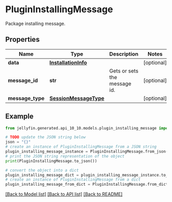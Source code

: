 # PluginInstallingMessage

Package installing message.

## Properties

Name | Type | Description | Notes
------------ | ------------- | ------------- | -------------
**data** | [**InstallationInfo**](InstallationInfo.md) |  | [optional] 
**message_id** | **str** | Gets or sets the message id. | [optional] 
**message_type** | [**SessionMessageType**](SessionMessageType.md) |  | [optional] 

## Example

```python
from jellyfin.generated.api_10_10.models.plugin_installing_message import PluginInstallingMessage

# TODO update the JSON string below
json = "{}"
# create an instance of PluginInstallingMessage from a JSON string
plugin_installing_message_instance = PluginInstallingMessage.from_json(json)
# print the JSON string representation of the object
print(PluginInstallingMessage.to_json())

# convert the object into a dict
plugin_installing_message_dict = plugin_installing_message_instance.to_dict()
# create an instance of PluginInstallingMessage from a dict
plugin_installing_message_from_dict = PluginInstallingMessage.from_dict(plugin_installing_message_dict)
```
[[Back to Model list]](README.md#documentation-for-models) [[Back to API list]](README.md#documentation-for-api-endpoints) [[Back to README]](README.md)


